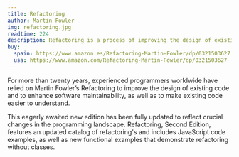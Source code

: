 ```yaml
---
title: Refactoring
author: Martin Fowler
img: refactoring.jpg
readtime: 224
description: Refactoring is a process of improving the design of existing code without changing its external behavior.
buy:
  spain: https://www.amazon.es/Refactoring-Martin-Fowler/dp/0321503627
  usa: https://www.amazon.com/Refactoring-Martin-Fowler/dp/0321503627
---
```


For more than twenty years, experienced programmers worldwide have relied on Martin Fowler’s Refactoring to improve the design of existing code and to enhance software maintainability, as well as to make existing code easier to understand.

This eagerly awaited new edition has been fully updated to reflect crucial changes in the programming landscape. Refactoring, Second Edition, features an updated catalog of refactoring's and includes JavaScript code examples, as well as new functional examples that demonstrate refactoring without classes.
